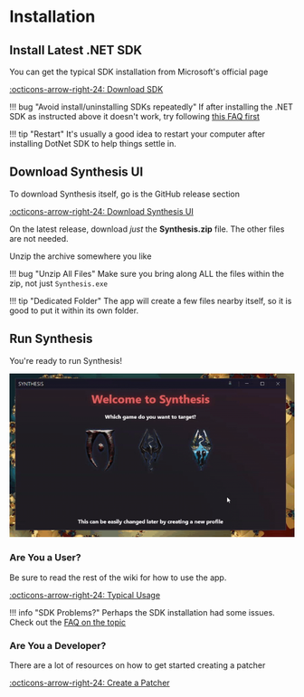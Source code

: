 # Installation
## Install Latest .NET SDK
You can get the typical SDK installation from Microsoft's official page

[:octicons-arrow-right-24: Download SDK](https://dotnet.microsoft.com/download)

!!! bug "Avoid install/uninstalling SDKs repeatedly"
    If after installing the .NET SDK as instructed above it doesn't work, try following [this FAQ first](https://github.com/Mutagen-Modding/Synthesis/discussions/135)

!!! tip "Restart"
    It's usually a good idea to restart your computer after installing DotNet SDK to help things settle in.

## Download Synthesis UI
To download Synthesis itself, go is the GitHub release section

[:octicons-arrow-right-24: Download Synthesis UI](https://github.com/Mutagen-Modding/Synthesis/releases)

On the latest release, download _just_ the **Synthesis.zip** file.  The other files are not needed.

Unzip the archive somewhere you like

!!! bug "Unzip All Files"
    Make sure you bring along ALL the files within the zip, not just `Synthesis.exe`

!!! tip "Dedicated Folder"
    The app will create a few files nearby itself, so it is good to put it within its own folder.

## Run Synthesis
You're ready to run Synthesis!

![Showcase](images/showcase.gif)

### Are You a User?

Be sure to read the rest of the wiki for how to use the app.

[:octicons-arrow-right-24: Typical Usage](Typical-Usage.md)

!!! info "SDK Problems?"
    Perhaps the SDK installation had some issues.  Check out the [FAQ on the topic](https://github.com/Mutagen-Modding/Synthesis/discussions/135)

### Are You a Developer?
There are a lot of resources on how to get started creating a patcher

[:octicons-arrow-right-24: Create a Patcher](devs/Create-a-Patcher.md)
